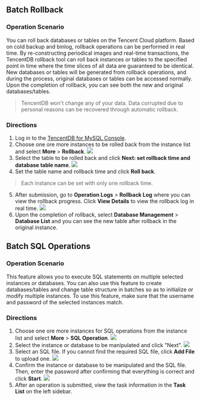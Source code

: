 ## Batch Rollback

### Operation Scenario
You can roll back databases or tables on the Tencent Cloud platform. Based on cold backup and binlog, rollback operations can be performed in real time. By re-constructing periodical images and real-time transactions, the TencentDB rollback tool can roll back instances or tables to the specified point in time where the time slices of all data are guaranteed to be identical. New databases or tables will be generated from rollback operations, and during the process, original databases or tables can be accessed normally. Upon the completion of rollback, you can see both the new and original databases/tables.

>TencentDB won't change any of your data. Data corrupted due to personal reasons can be recovered through automatic rollback.

### Directions
1. Log in to the [TencentDB for MySQL Console](https://console.cloud.tencent.com/cdb).
2. Choose one ore more instances to be rolled back from the instance list and select **More** > **Rollback**.
![](https://main.qcloudimg.com/raw/fd8621340547fdfff3443537af4443c3.png)
3. Select the table to be rolled back and click **Next: set rollback time and database table name**.
![](https://main.qcloudimg.com/raw/b476d0bc95dd980a55a01e1d996a25fa.png)
4. Set the table name and rollback time and click **Roll back**.
> Each instance can be set with only one rollback time.
> 
5. After submission, go to **Operation Logs** > **Rollback Log** where you can view the rollback progress. Click **View Details** to view the rollback log in real time.
![](https://main.qcloudimg.com/raw/568a4a01cd8febbe24ec1eef20343bc0.png)
6. Upon the completion of rollback, select **Database Management** > **Database List** and you can see the new table after rollback in the original instance.


## Batch SQL Operations

### Operation Scenario
This feature allows you to execute SQL statements on multiple selected instances or databases. You can also use this feature to create databases/tables and change table structure in batches so as to initialize or modify multiple instances. To use this feature, make sure that the username and password of the selected instances match.

### Directions
1. Choose one ore more instances for SQL operations from the instance list and select **More** > **SQL Operation**.
![](https://main.qcloudimg.com/raw/90c2878a3176810447c5f560a3a6232e.png)
2. Select the instance or database to be manipulated and click "Next".
![](https://main.qcloudimg.com/raw/3055a0e8d41ce54790dee846105c254f.png)
3. Select an SQL file. If you cannot find the required SQL file, click **Add File** to upload one.
![](https://main.qcloudimg.com/raw/853f1a913cb4260ffdf7645451eb1df8.png)
4. Confirm the instance or database to be manipulated and the SQL file. Then, enter the password after confirming that everything is correct and click **Start**.
![](https://main.qcloudimg.com/raw/0f4628fd30564348c90bb4ad60720fb4.png)
5. After an operation is submitted, view the task information in the **Task List** on the left sidebar.

